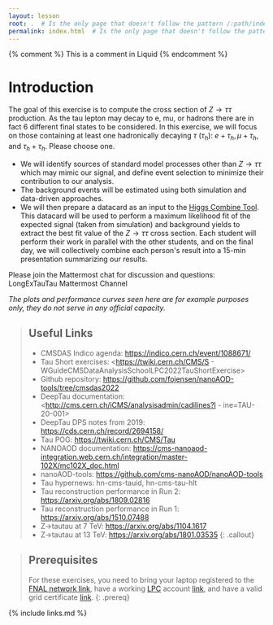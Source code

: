 ```yaml
---
layout: lesson
root: .  # Is the only page that doesn't follow the pattern /:path/index.html
permalink: index.html  # Is the only page that doesn't follow the pattern /:path/index.html
---
```


<!-- this is an html comment -->

{% comment %} This is a comment in Liquid {% endcomment %}


# Introduction

The goal of this exercise is to compute the cross section of $Z \to \tau \tau$ 
production. As the tau lepton may decay to e, mu, or hadrons there are in fact 6 different final states to be considered. In this exercise, we will focus on those containing at least one hadronically decaying $\tau$ ($\tau_h$): $e+\tau_h, \mu+\tau_h,$ and $\tau_h+\tau_h$. Please choose one. 

* We will identify sources of standard model processes other than $Z \to \tau \tau$  which may mimic our signal, and define event selection to minimize their contribution to our analysis. 
* The background events will be estimated using both simulation and data-driven approaches. 
* We will then prepare a datacard as an input to the [Higgs Combine Tool](https://cms-analysis.github.io/HiggsAnalysis-CombinedLimit/). This datacard will be used to perform a maximum likelihood fit of the expected signal (taken from simulation) and background yields to extract the best fit value of the $Z \to \tau \tau$  cross section. Each student will perform their work in parallel with the other students, and on the final day, we will collectively combine each person's result into a 15-min presentation summarizing our results.

<!-- Introductory slides can be found [here](https://twiki.cern.ch/twiki/pub/CMS/SWGuideCMSDataAnalysisSchoolLPC2023ZTauTauXsec/LongExerciseZTauTau.pdf). -->

Please join the Mattermost chat for discussion and questions: LongExTauTau Mattermost Channel

*The plots and performance curves seen here are for example purposes only, they do not serve in any official capacity.*


> ## Useful Links
> - CMSDAS Indico agenda: <https://indico.cern.ch/event/1088671/>
> - Tau Short exercises: <https://twiki.cern.ch/CMS/S - WGuideCMSDataAnalysisSchoolLPC2022TauShortExercise>
> - Github repository: <https://github.com/fojensen/nanoAOD-tools/tree/cmsdas2022>
> - DeepTau documentation: <http://cms.cern.ch/iCMS/analysisadmin/cadilines?l - ine=TAU-20-001>
> - DeepTau DPS notes from 2019: <https://cds.cern.ch/record/2694158/>
> - Tau POG: <https://twiki.cern.ch/CMS/Tau>
> - NANOAOD documentation: <https://cms-nanoaod-integration.web.cern.ch/integration/master-102X/mc102X_doc.html>
> - nanoAOD-tools: <https://github.com/cms-nanoAOD/nanoAOD-tools>
> - Tau hypernews: hn-cms-tauid, hn-cms-tau-hlt
> - Tau reconstruction performance in Run 2: <https://arxiv.org/abs/1809.02816>
> - Tau reconstruction performance in Run 1: <https://arxiv.org/abs/1510.07488>
> - Z->tautau at 7 TeV: <https://arxiv.org/abs/1104.1617>
> - Z->tautau at 13 TeV: <https://arxiv.org/abs/1801.03535>
{: .callout}


> ## Prerequisites
>
> For these exercises, you need to bring your laptop registered to the [FNAL network link](http://www.uscms.org/uscms_at_work/computing/getstarted/index.shtml), have a working [LPC](https://twiki.cern.ch/twiki/bin/view/CMS/LPC) account [link](http://www.uscms.org/uscms_at_work/computing/getstarted/getaccount_fermilab.shtml), and have a valid grid certificate [link](http://www.uscms.org/uscms_at_work/computing/getstarted/get_grid_cert.shtml).
{: .prereq}


{% include links.md %}
